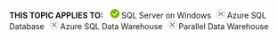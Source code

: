 <Token>**THIS TOPIC APPLIES TO:** ![yes](media/yes.png)SQL Server on Windows![no](media/no.png)Azure SQL Database![no](media/no.png)Azure SQL Data Warehouse![no](media/no.png)Parallel Data Warehouse </Token>